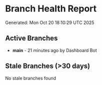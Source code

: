 # Branch Health Report
Generated: Mon Oct 20 18:10:29 UTC 2025

## Active Branches
- **main** - 21 minutes ago by Dashboard Bot

## Stale Branches (>30 days)
No stale branches found
